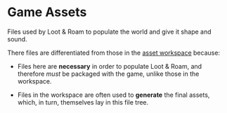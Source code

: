 # Game Assets

Files used by Loot & Roam to populate the world and give it shape and sound.

There files are differentiated from those in the
[asset workspace](../asset_workspace/) because:

* Files here are **necessary** in order to populate Loot & Roam, and therefore
   *must* be packaged with the game, unlike those in the workspace.

* Files in the workspace are often used to **generate** the final assets, which,
  in turn, themselves lay in this file tree.
